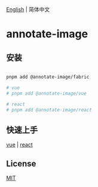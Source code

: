 [English](./README.md) | 简体中文

# annotate-image

## 安装

```bash

pnpm add @annotate-image/fabric

# vue
# pnpm add @annotate-image/vue

# react
# pnpm add @annotate-image/react

```

## 快速上手

[vue](#vue) | [react](#react)

## License

[MIT](./LICENSE)
